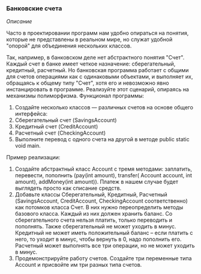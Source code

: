 ### Банковские счета

*Описание*

Часто в проектировании программ нам удобно опираться на понятия, которые не представлены в реальном мире, но служат
удобной "опорой" для объединения нескольких классов.

Так, например, в банковском деле нет абстрактного понятия "Счет". Каждый счет в банке имеет четкое назначение:
сберегательный, кредитный, расчетный. Но банковская программа работает с общими для счетов операциями как с одинаковыми
объектами, и выполняет их, обращаясь к общему типу "Счет", хотя его и невозможно явно инстанцировать в программе.
Реализуйте этот сценарий, опираясь на механизмы полиморфизма. Функционал программы:

1. Создайте несколько классов — различных счетов на основе общего интерфейса:
2. Сберегательный счет (SavingsAccount)
3. Кредитный счет (CreditAccount)
4. Расчетный счет (CheckingAccount)
5. Выполните перевод с одного счета на другой в методе public static void main.

Пример реализации:

1. Создайте абстрактный класс Account с тремя методами: заплатить, перевести, пополнить (pay(int amount), transfer(
   Account account, int amount), addMoney(int amount)). Платеж в нашем случае будет выглядеть просто как списание
   средств.
2. Добавьте классы Сберегательный, Кредитный, Расчетный (SavingsAccount, CreditAccount, CheckingAccount соответственно)
   как потомков класса Счет. В них нужно переопределить методы базового класса. Каждый из них должен хранить баланс. Со
   сберегательного счета нельзя платить, только переводить и пополнять. Также сберегательный не может уходить в минус.
   Кредитный не может иметь положительный баланс – если платить с него, то уходит в минус, чтобы вернуть в 0, надо
   пополнить его. Расчетный может выполнять все три операции, но не может уходить в минус.
3. Продемонстрируйте работу счетов. Создайте три переменные типа Account и присвойте им три разных типа счетов.

